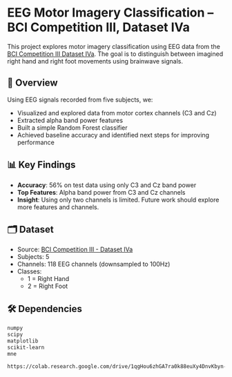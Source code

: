 # EEG Motor Imagery Classification – BCI Competition III, Dataset IVa

This project explores motor imagery classification using EEG data from the [BCI Competition III Dataset IVa](https://www.bbci.de/competition/iii/desc_IVa.html). The goal is to distinguish between imagined right hand and right foot movements using brainwave signals.

## 🧠 Overview

Using EEG signals recorded from five subjects, we:
- Visualized and explored data from motor cortex channels (C3 and Cz)
- Extracted alpha band power features
- Built a simple Random Forest classifier
- Achieved baseline accuracy and identified next steps for improving performance

## 📊 Key Findings

- **Accuracy**: 56% on test data using only C3 and Cz band power
- **Top Features**: Alpha band power from C3 and Cz channels
- **Insight**: Using only two channels is limited. Future work should explore more features and channels.

## 🗂️ Dataset

- Source: [BCI Competition III - Dataset IVa](https://www.bbci.de/competition/iii/)
- Subjects: 5
- Channels: 118 EEG channels (downsampled to 100Hz)
- Classes: 
  - 1 = Right Hand
  - 2 = Right Foot

## 🛠️ Dependencies

```txt
numpy
scipy
matplotlib
scikit-learn
mne

https://colab.research.google.com/drive/1qgHou6zhGA7ra0k88euXy4DnvKbyn-bb?usp=share_link
